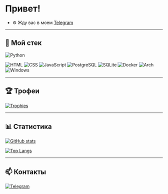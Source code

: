 # Привет!

- ⚙️ Жду вас в моем [Telegram](https://t.me/xselidcore)

---

## 🧰 Мой стек

![Python](https://img.shields.io/badge/Python-3.x-blue?logo=python&logoColor=white)

![HTML](https://img.shields.io/badge/HTML-5-E34F26?logo=html5&logoColor=white)
![CSS](https://img.shields.io/badge/CSS-3-1572B6?logo=css3&logoColor=white)
![JavaScript](https://img.shields.io/badge/JS-F7DF1E?logo=javascript&logoColor=black)
![PostgreSQL](https://img.shields.io/badge/PostgreSQL-336791?logo=postgresql&logoColor=white)
![SQLite](https://img.shields.io/badge/SQLite-07405E?logo=sqlite&logoColor=white)
![Docker](https://img.shields.io/badge/Docker-2496ED?logo=docker&logoColor=white)
![Arch](https://img.shields.io/badge/Arch_Linux-1793D1?logo=arch-linux&logoColor=white)
![Windows](https://img.shields.io/badge/Windows-11-0078D6?logo=windows&logoColor=white)

---

## 🏆 Трофеи

[![Trophies](https://github-profile-trophy.vercel.app/?username=xselid&theme=radical&no-frame=true&row=1&column=7)](https://github.com/ryo-ma/github-profile-trophy)

---

## 📊 Статистика 

[![GitHub stats](https://github-readme-stats.vercel.app/api?username=xselid&show_icons=true&theme=radical)](https://github.com/anuraghazra/github-readme-stats)

[![Top Langs](https://github-readme-stats.vercel.app/api/top-langs/?username=xselid&layout=compact&theme=radical)](https://github.com/anuraghazra/github-readme-stats)

---

## 📫 Контакты

[![Telegram](https://img.shields.io/badge/Telegram-Contact-2CA5E0?logo=telegram&logoColor=white)](https://t.me/xselidcore)
